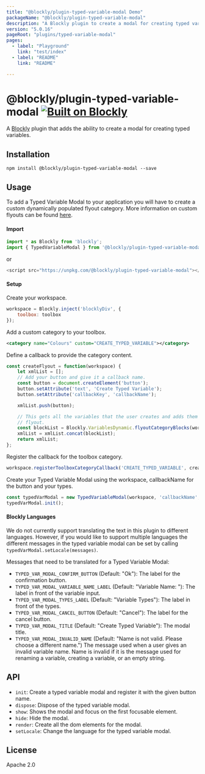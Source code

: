 ```yaml
---
title: "@blockly/plugin-typed-variable-modal Demo"
packageName: "@blockly/plugin-typed-variable-modal"
description: "A Blockly plugin to create a modal for creating typed variables."
version: "5.0.16"
pageRoot: "plugins/typed-variable-modal"
pages:
  - label: "Playground"
    link: "test/index"
  - label: "README"
    link: "README"

---
```

# @blockly/plugin-typed-variable-modal [![Built on Blockly](https://tinyurl.com/built-on-blockly)](https://github.com/google/blockly)

A [Blockly](https://www.npmjs.com/package/blockly) plugin that adds the ability
to create a modal for creating typed variables.

## Installation

```
npm install @blockly/plugin-typed-variable-modal --save
```

## Usage
To add a Typed Variable Modal to your application you will have to create a
custom dynamically populated flyout category. More information on custom flyouts
can be
found [here](https://developers.google.com/blockly/guides/configure/web/toolbox?hl=en#dynamic_categories).

#### Import
```js
import * as Blockly from 'blockly';
import { TypedVariableModal } from '@blockly/plugin-typed-variable-modal';
```
or

```js
<script src="https://unpkg.com/@blockly/plugin-typed-variable-modal"></script>
```

#### Setup

Create your workspace.
```js
workspace = Blockly.inject('blocklyDiv', {
    toolbox: toolbox
});
```

Add a custom category to your toolbox.
```xml
<category name="Colours" custom="CREATE_TYPED_VARIABLE"></category>
```

Define a callback to provide the category content.
```js
const createFlyout = function(workspace) {
    let xmlList = [];
    // Add your button and give it a callback name.
    const button = document.createElement('button');
    button.setAttribute('text', 'Create Typed Variable');
    button.setAttribute('callbackKey', 'callbackName');

    xmlList.push(button);

    // This gets all the variables that the user creates and adds them to the
    // flyout.
    const blockList = Blockly.VariablesDynamic.flyoutCategoryBlocks(workspace);
    xmlList = xmlList.concat(blockList);
    return xmlList;
};
```

Register the callback for the toolbox category.
```js
workspace.registerToolboxCategoryCallback('CREATE_TYPED_VARIABLE', createFlyout);
```

Create your Typed Variable Modal using the workspace, callbackName for the
button and your types.
```js
const typedVarModal = new TypedVariableModal(workspace, 'callbackName', [["PENGUIN", "Penguin"], ["GIRAFFE", "Giraffe"]]);
typedVarModal.init();
```

#### Blockly Languages
We do not currently support translating the text in this plugin to different
languages. However, if you would like to support multiple languages the
different messages in the typed variable modal can be set by calling `typedVarModal.setLocale(messages)`.

Messages that need to be translated for a Typed Variable Modal:
- `TYPED_VAR_MODAL_CONFIRM_BUTTON` (Default: "Ok"): The label for the confirmation button.
- `TYPED_VAR_MODAL_VARIABLE_NAME_LABEL` (Default: "Variable Name: "): The label in front of the variable input.
- `TYPED_VAR_MODAL_TYPES_LABEL` (Default: "Variable Types"): The label in front of the types.
- `TYPED_VAR_MODAL_CANCEL_BUTTON` (Default: "Cancel"): The label for the cancel button.
- `TYPED_VAR_MODAL_TITLE` (Default: "Create Typed Variable"): The modal title.
- `TYPED_VAR_MODAL_INVALID_NAME`
(Default: "Name is not valid. Please choose a different name.") The message used
when a user gives an invalid variable name. Name is invalid if it is the message
used for renaming a variable, creating a variable, or an empty string.


## API
- `init`: Create a typed variable modal and register it with the given button name.
- `dispose`: Dispose of the typed variable modal.
- `show`: Shows the modal and focus on the first focusable element.
- `hide`: Hide the modal.
- `render`: Create all the dom elements for the modal.
- `setLocale`: Change the language for the typed variable modal.


## License
Apache 2.0
